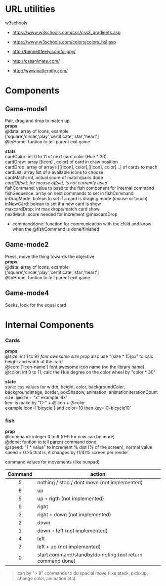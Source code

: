 # URL utilities  

w3schools  
- https://www.w3schools.com/css/css3_gradients.asp  
- https://www.w3schools.com/colors/colors_hsl.asp  

   
- http://bennettfeely.com/clippy/  
- http://cssanimate.com/  
- http://www.patternify.com/  
  


# Components

## Game-mode1
Pair, drag and drop to match up  
**props**  
@data: array of icons, example ['square','circle','play','certificate','star','heart']  
@toHome: funtion to tell parent exit game  

**stats**  
cardColor: int 0 to 11 of next card color  (Hue * 30)  
cardDraw: array [[icon] , color] of card in draw position  
cardDrop: array of arrays [[[icon], color],[[icon], color]...] of cards to mach  
cardList: array list of a available icons to choose  
cardMach: int, actual score of match/pairs done  
_cardOffset: for mouse offset, is not currently used_  
fishCommand: value to pass to the fish component for internal command  
fishSequence: array on next commands to set in fishCommand  
inDragMode: bolean to set if a card is draging mode (mouse or touch)  
inNewCard: bolean to set if a new card is show  
maxcardDrop: int max drops/match card show  
nextMach: score needed for increment @maxcardDrop  

- commanddone: function for communication with the child and know when the @fishCommand is done/finished  

## Game-mode2
Press, move the thing towards the objective  
**props**  
@data: array of icons, example ['square','circle','play','certificate','star','heart']  
@toHome: funtion to tell parent exit game 

## Game-mode4
Seeks, look for the equal card  




# Internal Components

### Cards
**props**  
@size: int 1 to 9? _fonr awesome size prop_ also use "(size * 15)px" to calc height and width of the card  
@icon: ['icon-name'] font awesome icon name (no the library name)  
@color: int 0 to 11, calc the Hue degree on the color wheel by "color * 30"  

**state**  
style: css values for width, height, color, backgroundColor, backgroundImage, border, boxShadow, animation, animationIterationCount  
size: @size + "x" example '4x'  
key: is make by "C-" + @icon + @color  
  example icon=['bicycle'] and color=10 then key='C-bicycle10'  


### fish
**prop**  
@command: integer 0 to 9 (0-9 for now can be more)  
@done: funtion to tell parent command done  
@speed: "1 * value" to increment % dist (% of the screen), normal value speed = 0.25  that is, it changes by (1/4)% screen per render  

command values  for movements (like nunpad)  
  
Command | action  
:---: | ---
5 | nothing / stop / dont move  (not implemented)  
8 | up  
9 | up + rigth  (not implemented)  
6 | right  
3 | right + down  (not implemented)  
2 | down  
1 | down + left  (not implemented)  
4 | left  
7 | left + up  (not implemented)  
0 | start command/standby/do noting (not return command done)  
  
> can by "> 9" commands to do spacial move (like atack, pick-up, change color, animation etc)  
  
  
  